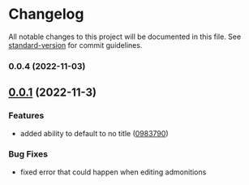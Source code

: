 # Changelog

All notable changes to this project will be documented in this file. See [standard-version](https://github.com/conventional-changelog/standard-version) for commit guidelines.

### 0.0.4 (2022-11-03)

## [0.0.1](https://github.com/valentine195/obsidian-admonition/compare/0.0.0...0.0.1) (2022-11-3)

### Features

-   added ability to default to no title ([0983790](https://github.com/valentine195/obsidian-admonition/commit/0983790cd930657d69c96c885c23eabcb884987e))

### Bug Fixes

-   fixed error that could happen when editing admonitions
